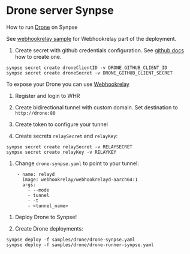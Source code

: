 # Drone server Synpse

How to run [Drone](https://readme.drone.io/) on Synpse

See [webhookrelay sample](../webhookrelay/) for Webhookrelay part of the deployment.

1. Create secret with github credentials configuration.
See [github docs](https://docs.github.com/en/developers/apps/getting-started-with-apps/differences-between-github-apps-and-oauth-apps) how to create one.

```
synpse secret create droneClientID -v DRONE_GITHUB_CLIENT_ID
synpse secret create droneSecret -v DRONE_GITHUB_CLIENT_SECRET
```

To expose your Drone you can use [Webhookrelay](https://webhookrelay.com/)

1. Register and login to WHR

1. Create bidirectional tunnel with custom domain. Set destination to `http://drone:80`

1. Create token to configure your tunnel

1. Create secrets `relaySecret` and `relayKey`:

```
synpse secret create relaySecret -v RELAYSECRET
synpse secret create relayKey -v RELAYKEY
```

1. Change `drone-synpse.yaml` to point to your tunnel:
```
    - name: relayd
      image: webhookrelay/webhookrelayd-aarch64:1
      args:
        - --mode
        - tunnel
        - -t
        - <tunnel_name>
```

1. Deploy Drone to Synpse!

1. Create Drone deployments:
```
synpse deploy -f samples/drone/drone-synpse.yaml
synpse deploy -f samples/drone/drone-runner-synpse.yaml
```
